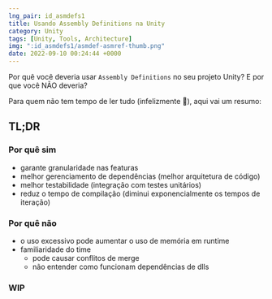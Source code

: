 ```yaml
---
lng_pair: id_asmdefs1
title: Usando Assembly Definitions na Unity
category: Unity
tags: [Unity, Tools, Architecture]
img: ":id_asmdefs1/asmdef-asmref-thumb.png"
date: 2022-09-10 00:24:44 +0000
---
```


Por quê você deveria usar `Assembly Definitions` no seu projeto Unity? E por que você NÃO deveria?

Para quem não tem tempo de ler tudo (infelizmente 🙁), aqui vai um resumo:

## TL;DR

### Por quê sim
- garante granularidade nas featuras
- melhor gerenciamento de dependências (melhor arquitetura de código)
- melhor testabilidade (integração com testes unitários)
- reduz o tempo de compilação (diminui exponencialmente os tempos de iteração)

### Por quê não
- o uso excessivo pode aumentar o uso de memória em runtime
- familiaridade do time
    - pode causar conflitos de merge
    - não entender como funcionam dependências de dlls

### WIP